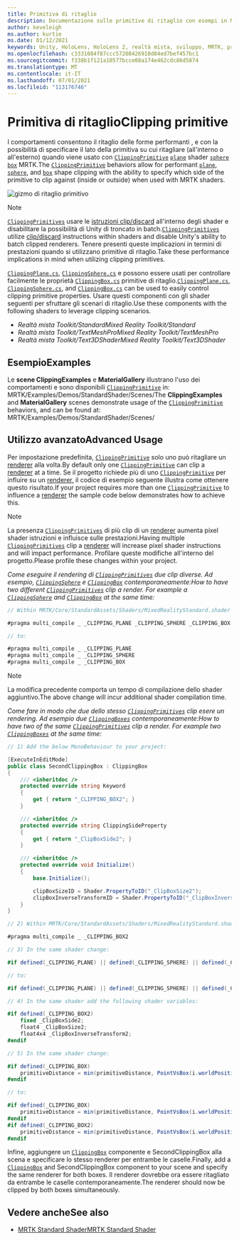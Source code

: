 ```yaml
---
title: Primitiva di ritaglio
description: Documentazione sulle primitive di ritaglio con esempi in MRTK
author: keveleigh
ms.author: kurtie
ms.date: 01/12/2021
keywords: Unity, HoloLens, HoloLens 2, realtà mista, sviluppo, MRTK, primitiva di ritaglio,
ms.openlocfilehash: c3331084f87ccc57208426910d84ed7bef457bc1
ms.sourcegitcommit: f338b1f121a10577bcce08a174e462cdc86d5874
ms.translationtype: MT
ms.contentlocale: it-IT
ms.lasthandoff: 07/01/2021
ms.locfileid: "113176746"
---
```

# <a name="clipping-primitive"></a><span data-ttu-id="e12fe-104">Primitiva di ritaglio</span><span class="sxs-lookup"><span data-stu-id="e12fe-104">Clipping primitive</span></span>

<span data-ttu-id="e12fe-105">I comportamenti consentono il ritaglio delle forme performanti , e con la possibilità di specificare il lato della primitiva su cui ritagliare (all'interno o all'esterno) quando viene usato con [`ClippingPrimitive`](xref:Microsoft.MixedReality.Toolkit.Utilities.ClippingPrimitive) [`plane`](xref:Microsoft.MixedReality.Toolkit.Utilities.ClippingPlane) shader [`sphere`](xref:Microsoft.MixedReality.Toolkit.Utilities.ClippingSphere) [`box`](xref:Microsoft.MixedReality.Toolkit.Utilities.ClippingBox) MRTK.</span><span class="sxs-lookup"><span data-stu-id="e12fe-105">The [`ClippingPrimitive`](xref:Microsoft.MixedReality.Toolkit.Utilities.ClippingPrimitive) behaviors allow for performant [`plane`](xref:Microsoft.MixedReality.Toolkit.Utilities.ClippingPlane), [`sphere`](xref:Microsoft.MixedReality.Toolkit.Utilities.ClippingSphere), and [`box`](xref:Microsoft.MixedReality.Toolkit.Utilities.ClippingBox) shape clipping with the ability to specify which side of the primitive to clip against (inside or outside) when used with MRTK shaders.</span></span>

![gizmo di ritaglio primitivo](../images/mrtk-standard-shader/MRTK_PrimitiveClippingGizmos.gif)

> [!NOTE]
> <span data-ttu-id="e12fe-107">[`ClippingPrimitives`](xref:Microsoft.MixedReality.Toolkit.Utilities.ClippingPrimitive) usare le [istruzioni clip/discard](https://developer.download.nvidia.com/cg/clip.html) all'interno degli shader e disabilitare la possibilità di Unity di troncato in batch.</span><span class="sxs-lookup"><span data-stu-id="e12fe-107">[`ClippingPrimitives`](xref:Microsoft.MixedReality.Toolkit.Utilities.ClippingPrimitive) utilize [clip/discard](https://developer.download.nvidia.com/cg/clip.html) instructions within shaders and disable Unity's ability to batch clipped renderers.</span></span> <span data-ttu-id="e12fe-108">Tenere presenti queste implicazioni in termini di prestazioni quando si utilizzano primitive di ritaglio.</span><span class="sxs-lookup"><span data-stu-id="e12fe-108">Take these performance implications in mind when utilizing clipping primitives.</span></span>

<span data-ttu-id="e12fe-109">[`ClippingPlane.cs`](xref:Microsoft.MixedReality.Toolkit.Utilities.ClippingPlane), [`ClippingSphere.cs`](xref:Microsoft.MixedReality.Toolkit.Utilities.ClippingSphere) e possono essere usati per controllare facilmente le proprietà [`ClippingBox.cs`](xref:Microsoft.MixedReality.Toolkit.Utilities.ClippingBox) primitive di ritaglio.</span><span class="sxs-lookup"><span data-stu-id="e12fe-109">[`ClippingPlane.cs`](xref:Microsoft.MixedReality.Toolkit.Utilities.ClippingPlane), [`ClippingSphere.cs`](xref:Microsoft.MixedReality.Toolkit.Utilities.ClippingSphere), and [`ClippingBox.cs`](xref:Microsoft.MixedReality.Toolkit.Utilities.ClippingBox) can be used to easily control clipping primitive properties.</span></span> <span data-ttu-id="e12fe-110">Usare questi componenti con gli shader seguenti per sfruttare gli scenari di ritaglio.</span><span class="sxs-lookup"><span data-stu-id="e12fe-110">Use these components with the following shaders to leverage clipping scenarios.</span></span>

- <span data-ttu-id="e12fe-111">*Realtà mista Toolkit/Standard*</span><span class="sxs-lookup"><span data-stu-id="e12fe-111">*Mixed Reality Toolkit/Standard*</span></span>
- <span data-ttu-id="e12fe-112">*Realtà mista Toolkit/TextMeshPro*</span><span class="sxs-lookup"><span data-stu-id="e12fe-112">*Mixed Reality Toolkit/TextMeshPro*</span></span>
- <span data-ttu-id="e12fe-113">*Realtà mista Toolkit/Text3DShader*</span><span class="sxs-lookup"><span data-stu-id="e12fe-113">*Mixed Reality Toolkit/Text3DShader*</span></span>

## <a name="examples"></a><span data-ttu-id="e12fe-114">Esempio</span><span class="sxs-lookup"><span data-stu-id="e12fe-114">Examples</span></span>

<span data-ttu-id="e12fe-115">Le **scene ClippingExamples** e **MaterialGallery** illustrano l'uso dei comportamenti e sono disponibili [`ClippingPrimitive`](xref:Microsoft.MixedReality.Toolkit.Utilities.ClippingPrimitive) in: MRTK/Examples/Demos/StandardShader/Scenes/</span><span class="sxs-lookup"><span data-stu-id="e12fe-115">The **ClippingExamples** and **MaterialGallery** scenes demonstrate usage of the [`ClippingPrimitive`](xref:Microsoft.MixedReality.Toolkit.Utilities.ClippingPrimitive) behaviors, and can be found at: MRTK/Examples/Demos/StandardShader/Scenes/</span></span>

## <a name="advanced-usage"></a><span data-ttu-id="e12fe-116">Utilizzo avanzato</span><span class="sxs-lookup"><span data-stu-id="e12fe-116">Advanced Usage</span></span>

<span data-ttu-id="e12fe-117">Per impostazione predefinita, [`ClippingPrimitive`](xref:Microsoft.MixedReality.Toolkit.Utilities.ClippingPrimitive) solo uno può ritagliare un [renderer](https://docs.unity3d.com/ScriptReference/Renderer.html) alla volta.</span><span class="sxs-lookup"><span data-stu-id="e12fe-117">By default only one [`ClippingPrimitive`](xref:Microsoft.MixedReality.Toolkit.Utilities.ClippingPrimitive) can clip a [renderer](https://docs.unity3d.com/ScriptReference/Renderer.html) at a time.</span></span> <span data-ttu-id="e12fe-118">Se il progetto richiede più di uno [`ClippingPrimitive`](xref:Microsoft.MixedReality.Toolkit.Utilities.ClippingPrimitive) per influire su un [renderer,](https://docs.unity3d.com/ScriptReference/Renderer.html)  il codice di esempio seguente illustra come ottenere questo risultato.</span><span class="sxs-lookup"><span data-stu-id="e12fe-118">If your project requires more than one [`ClippingPrimitive`](xref:Microsoft.MixedReality.Toolkit.Utilities.ClippingPrimitive) to influence a [renderer](https://docs.unity3d.com/ScriptReference/Renderer.html)  the sample code below demonstrates how to achieve this.</span></span>

> [!NOTE]
> <span data-ttu-id="e12fe-119">La presenza [`ClippingPrimitives`](xref:Microsoft.MixedReality.Toolkit.Utilities.ClippingPrimitive) di più clip di un [renderer](https://docs.unity3d.com/ScriptReference/Renderer.html) aumenta pixel shader istruzioni e influisce sulle prestazioni.</span><span class="sxs-lookup"><span data-stu-id="e12fe-119">Having multiple [`ClippingPrimitives`](xref:Microsoft.MixedReality.Toolkit.Utilities.ClippingPrimitive) clip a [renderer](https://docs.unity3d.com/ScriptReference/Renderer.html) will increase pixel shader instructions and will impact performance.</span></span> <span data-ttu-id="e12fe-120">Profilare queste modifiche all'interno del progetto.</span><span class="sxs-lookup"><span data-stu-id="e12fe-120">Please profile these changes within your project.</span></span>

<span data-ttu-id="e12fe-121">*Come eseguire il rendering di [`ClippingPrimitives`](xref:Microsoft.MixedReality.Toolkit.Utilities.ClippingPrimitive) due clip diverse. Ad esempio, [`ClippingSphere`](xref:Microsoft.MixedReality.Toolkit.Utilities.ClippingSphere) e [`ClippingBox`](xref:Microsoft.MixedReality.Toolkit.Utilities.ClippingBox) contemporaneamente:*</span><span class="sxs-lookup"><span data-stu-id="e12fe-121">*How to have two different [`ClippingPrimitives`](xref:Microsoft.MixedReality.Toolkit.Utilities.ClippingPrimitive) clip a render. For example a [`ClippingSphere`](xref:Microsoft.MixedReality.Toolkit.Utilities.ClippingSphere) and [`ClippingBox`](xref:Microsoft.MixedReality.Toolkit.Utilities.ClippingBox) at the same time:*</span></span>

```C#
// Within MRTK/Core/StandardAssets/Shaders/MixedRealityStandard.shader (or another MRTK shader) change:

#pragma multi_compile _ _CLIPPING_PLANE _CLIPPING_SPHERE _CLIPPING_BOX

// to:

#pragma multi_compile _ _CLIPPING_PLANE
#pragma multi_compile _ _CLIPPING_SPHERE
#pragma multi_compile _ _CLIPPING_BOX
```

> [!NOTE]
> <span data-ttu-id="e12fe-122">La modifica precedente comporta un tempo di compilazione dello shader aggiuntivo.</span><span class="sxs-lookup"><span data-stu-id="e12fe-122">The above change will incur additional shader compilation time.</span></span>

<span data-ttu-id="e12fe-123">*Come fare in modo che due dello stesso [`ClippingPrimitives`](xref:Microsoft.MixedReality.Toolkit.Utilities.ClippingPrimitive) clip esere un rendering. Ad esempio due [`ClippingBoxes`](xref:Microsoft.MixedReality.Toolkit.Utilities.ClippingBox) contemporaneamente:*</span><span class="sxs-lookup"><span data-stu-id="e12fe-123">*How to have two of the same [`ClippingPrimitives`](xref:Microsoft.MixedReality.Toolkit.Utilities.ClippingPrimitive) clip a render. For example two [`ClippingBoxes`](xref:Microsoft.MixedReality.Toolkit.Utilities.ClippingBox) at the same time:*</span></span>

```C#
// 1) Add the below MonoBehaviour to your project:

[ExecuteInEditMode]
public class SecondClippingBox : ClippingBox
{
    /// <inheritdoc />
    protected override string Keyword
    {
        get { return "_CLIPPING_BOX2"; }
    }

    /// <inheritdoc />
    protected override string ClippingSideProperty
    {
        get { return "_ClipBoxSide2"; }
    }

    /// <inheritdoc />
    protected override void Initialize()
    {
        base.Initialize();

        clipBoxSizeID = Shader.PropertyToID("_ClipBoxSize2");
        clipBoxInverseTransformID = Shader.PropertyToID("_ClipBoxInverseTransform2");
    }
}

// 2) Within MRTK/Core/StandardAssets/Shaders/MixedRealityStandard.shader (or another MRTK shader) add the following multi_compile pragma:

#pragma multi_compile _ _CLIPPING_BOX2

// 3) In the same shader change:

#if defined(_CLIPPING_PLANE) || defined(_CLIPPING_SPHERE) || defined(_CLIPPING_BOX)

// to:

#if defined(_CLIPPING_PLANE) || defined(_CLIPPING_SPHERE) || defined(_CLIPPING_BOX) || defined(_CLIPPING_BOX2)

// 4) In the same shader add the following shader variables:

#if defined(_CLIPPING_BOX2)
    fixed _ClipBoxSide2;
    float4 _ClipBoxSize2;
    float4x4 _ClipBoxInverseTransform2;
#endif

// 5) In the same shader change:

#if defined(_CLIPPING_BOX)
    primitiveDistance = min(primitiveDistance, PointVsBox(i.worldPosition.xyz, _ClipBoxSize.xyz, _ClipBoxInverseTransform) * _ClipBoxSide);
#endif

// to:

#if defined(_CLIPPING_BOX)
    primitiveDistance = min(primitiveDistance, PointVsBox(i.worldPosition.xyz, _ClipBoxSize.xyz, _ClipBoxInverseTransform) * _ClipBoxSide);
#endif
#if defined(_CLIPPING_BOX2)
    primitiveDistance = min(primitiveDistance, PointVsBox(i.worldPosition.xyz, _ClipBoxSize2.xyz, _ClipBoxInverseTransform2) * _ClipBoxSide2);
#endif
```

<span data-ttu-id="e12fe-124">Infine, aggiungere un [`ClippingBox`](xref:Microsoft.MixedReality.Toolkit.Utilities.ClippingBox) componente e SecondClippingBox alla scena e specificare lo stesso renderer per entrambe le caselle.</span><span class="sxs-lookup"><span data-stu-id="e12fe-124">Finally, add a [`ClippingBox`](xref:Microsoft.MixedReality.Toolkit.Utilities.ClippingBox) and SecondClippingBox component to your scene and specify the same renderer for both boxes.</span></span> <span data-ttu-id="e12fe-125">Il renderer dovrebbe ora essere ritagliato da entrambe le caselle contemporaneamente.</span><span class="sxs-lookup"><span data-stu-id="e12fe-125">The renderer should now be clipped by both boxes simultaneously.</span></span>

## <a name="see-also"></a><span data-ttu-id="e12fe-126">Vedere anche</span><span class="sxs-lookup"><span data-stu-id="e12fe-126">See also</span></span>

- [<span data-ttu-id="e12fe-127">MRTK Standard Shader</span><span class="sxs-lookup"><span data-stu-id="e12fe-127">MRTK Standard Shader</span></span>](mrtk-standard-shader.md)
